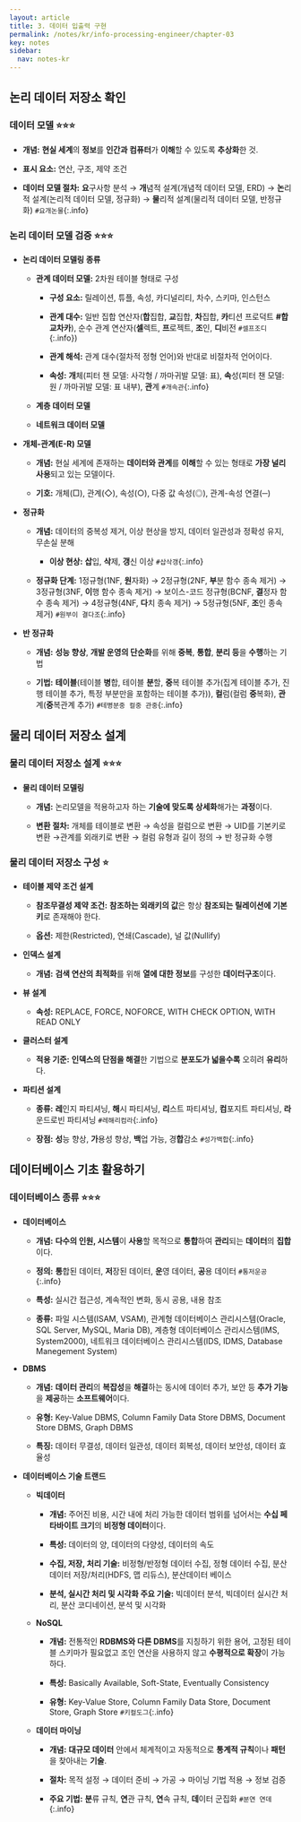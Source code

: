 ```yaml
---
layout: article
title: 3. 데이터 입출력 구현
permalink: /notes/kr/info-processing-engineer/chapter-03
key: notes
sidebar:
  nav: notes-kr
---
```


## 논리 데이터 저장소 확인
### 데이터 모델 :star::star::star:

* **개념:** **현실 세계**의 **정보**를 **인간과 컴퓨터**가 **이해**할 수 있도록 **추상화**한 것.

* **표시 요소:** 연산, 구조, 제약 조건

* **데이터 모델 절차:** **요**구사항 분석 → **개**념적 설계(개념적 데이터 모델, ERD) → **논**리적 설계(논리적 데이터 모델, 정규화) → **물**리적 설계(물리적 데이터 모델, 반정규화) `#요개논물`{:.info}

### 논리 데이터 모델 검증 :star::star::star:

* **논리 데이터 모델링 종류**

    - **관계 데이터 모델:** 2차원 테이블 형태로 구성

        + **구성 요소:** 릴레이션, 튜플, 속성, 카디널리티, 차수, 스키마, 인스턴스

        + **관계 대수:** 일반 집합 연산자(**합**집합, **교**집합, **차**집합, **카**티션 프로덕트   **#합교차카**), 순수 관계 연산자(**셀**렉트, **프**로젝트, **조**인, **디**비전 `#셀프조디`{:.info})

        + **관계 해석:** 관계 대수(절차적 정형 언어)와 반대로 비절차적 언어이다.

        + **속성:** **개**체(피터 챈 모델: 사각형 / 까마귀발 모델: 표), **속**성(피터 챈 모델: 원 / 까마귀발 모델: 표 내부), **관**계 `#개속관`{:.info}

    - **계층 데이터 모델**

    - **네트워크 데이터 모델**

* **개체-관계(E-R) 모델** 

    - **개념:** 현실 세계에 존재하는 **데이터와 관계**를 **이해**할 수 있는 형태로 **가장 널리 사용**되고 있는 모델이다.

    - **기호:** 개체(□), 관계(◇), 속성(○), 다중 값 속성(◎), 관계-속성 연결(─)

* **정규화**

    - **개념:** 데이터의 중복성 제거, 이상 현상을 방지, 데이터 일관성과 정확성 유지, 무손실 분해

        + **이상 현상:** **삽**입, **삭**제, **갱**신 이상 `#삽삭갱`{:.info}

    - **정규화 단계:** 1정규형(1NF, **원**자화) → 2정규형(2NF, **부**분 함수 종속 제거) → 3정규형(3NF, **이**행 함수 종속 제거) → 보이스-코드 정규형(BCNF, **결**정자 함수 종속 제거) → 4정규형(4NF, **다**치 종속 제거) → 5정규형(5NF, **조**인 종속 제거) `#원부이 결다조`{:.info}

* **반 정규화**

    - **개념:** **성능 향상**, **개발 운영의 단순화**를 위해 **중복**, **통합**, **분리 등**을 **수행**하는 기법

    - **기법:** **테이블**(테이블 **병**합, 테이블 **분**할, **중**복 테이블 추가(집계 테이블 추가, 진행 테이블 추가, 특정 부분만을 포함하는 테이블 추가)), **컬**럼(컬럼 **중**복화), **관**계(**중**복관계 추가) `#테병분중 컬중 관중`{:.info}

## 물리 데이터 저장소 설계
### 물리 데이터 저장소 설계 :star::star::star:

* **물리 데이터 모델링**

    - **개념:** 논리모델을 적용하고자 하는 **기술에 맞도록 상세화**해가는 **과정**이다.

    - **변환 절차:** 개체를 테이블로 변환 → 속성을 컬럼으로 변환 → UID를 기본키로 변환 →관계를 외래키로 변환 → 컬럼 유형과 길이 정의 → 반 정규화 수행

### 물리 데이터 저장소 구성 :star:

* **테이블 제약 조건 설계**

    - **참조무결성 제약 조건:** **참조하는 외래키의 값**은 항상 **참조되는 릴레이션에 기본키**로 존재해야 한다.

    - **옵션:** 제한(Restricted), 연쇄(Cascade), 널 값(Nullify)

* **인덱스 설계**

    - **개념:** **검색 연산의 최적화**를 위해 **열에 대한 정보**를 구성한 **데이터구조**이다.

* **뷰 설계**

    - **속성:** REPLACE, FORCE, NOFORCE, WITH CHECK OPTION, WITH READ ONLY

* **클러스터 설계**

    - **적용 기준:** **인덱스의 단점을 해결**한 기법으로 **분포도가 넓을수록** 오히려 **유리**하다.

* **파티션 설계**

    - **종류:** **레**인지 파티셔닝, **해**시 파티셔닝, **리**스트 파티셔닝, **컴**포지트 파티셔닝, **라**운드로빈 파티셔닝 `#레해리컴라`{:.info}

    - **장점:** **성**능 향상, **가**용성 향상, **백**업 가능, 경**합**감소 `#성가백합`{:.info}

## 데이터베이스 기초 활용하기
### 데이터베이스 종류 :star::star::star:

* **데이터베이스**

    - **개념:** **다수의 인원, 시스템**이 **사용**할 목적으로 **통합**하여 **관리**되는 **데이터**의 **집합**이다.

    - **정의:** **통**합된 데이터, **저**장된 데이터, **운**영 데이터, **공**용 데이터 `#통저운공`{:.info}

    - **특성:** 실시간 접근성, 계속적인 변화, 동시 공용, 내용 참조

    - **종류:** 파일 시스템(ISAM, VSAM), 관계형 데이터베이스 관리시스템(Oracle, SQL Server, MySQL, Maria DB), 계층형 데이터베이스 관리시스템(IMS, System2000), 네트워크 데이터베이스 관리시스템(IDS, IDMS, Database Manegement System)

* **DBMS**

    - **개념:** **데이터 관리**의 **복잡성**을 **해결**하는 동시에 데이터 추가, 보안 등 **추가 기능**을 **제공**하는 **소프트웨어**이다.

    - **유형:** Key-Value DBMS, Column Family Data Store DBMS, Document Store DBMS, Graph DBMS

    - **특징:** 데이터 무결성, 데이터 일관성, 데이터 회복성, 데이터 보안성, 데이터 효율성

* **데이터베이스 기술 트랜드**

    - **빅데이터**

        + **개념:** 주어진 비용, 시간 내에 처리 가능한 데이터 범위를 넘어서는 **수십 페타바이트 크기**의 **비정형 데이터**이다.

        + **특성:** 데이터의 양, 데이터의 다양성, 데이터의 속도

        + **수집, 저장, 처리 기술:** 비정형/반정형 데이터 수집, 정형 데이터 수집, 분산데이터 저장/처리(HDFS, 맵 리듀스), 분산데이터 베이스

        + **분석, 실시간 처리 및 시각화 주요 기술:** 빅데이터 분석, 빅데이터 실시간 처리, 분산 코디네이션, 분석 및 시각화

    - **NoSQL**

        + **개념:** 전통적인 **RDBMS와 다른 DBMS**를 지칭하기 위한 용어, 고정된 테이블 스키마가 필요없고 조인 연산을 사용하지 않고 **수평적으로 확장**이 가능하다.

        + **특성:** Basically Available, Soft-State, Eventually Consistency

        + **유형:** Key-Value Store, Column Family Data Store, Document Store, Graph Store `#키컬도그`{:.info}

    - **데이터 마이닝**

        + **개념:** **대규모 데이터** 안에서 체계적이고 자동적으로 **통계적 규칙**이나 **패턴**을 찾아내는 **기술**.

        + **절차:** 목적 설정 → 데이터 준비 → 가공 → 마이닝 기법 적용 → 정보 검증

        + **주요 기법:** **분**류 규칙, **연**관 규칙, **연**속 규칙, **데**이터 군집화 `#분연 연데`{:.info}